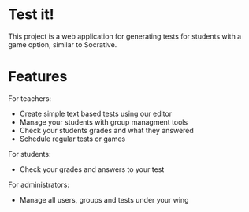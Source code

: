 # Test it!

This project is a web application for generating tests for students with a game option, similar to Socrative.

# Features

For teachers:
- Create simple text based tests using our editor
- Manage your students with group managment tools
- Check your students grades and what they answered
- Schedule regular tests or games

For students:
- Check your grades and answers to your test

For administrators:
- Manage all users, groups and tests under your wing
